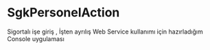# SgkPersonelAction
Sigortalı işe giriş , İşten ayrılış Web Service kullanımı için hazırladığım Console uygulaması
